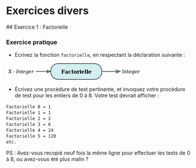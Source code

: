 # Exercices divers

## Exercice 1 : Factorielle

### Exercice pratique

* Ecrivez la fonction `factorielle`, en respectant la déclaration suivante :

![Factorielle](/ressources/Base_2/Factorielle.png)

* Écrivez une procédure de test pertinente, et invoquez votre procédure de test pour les entiers de 0 à 8.
Votre test devrait afficher : 

```
Factorielle 0 = 1
Factorielle 1 = 1
Factorielle 2 = 2
Factorielle 3 = 6
Factorielle 4 = 24
Factorielle 5 = 120
etc.
```

PS : Avez-vous recopié neuf fois la même ligne pour effectuer les tests de 0 à 8, ou avez-vous été plus malin ?
